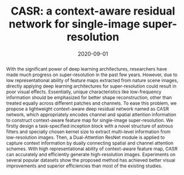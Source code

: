 ---
title: 'CASR: a context-aware residual network for single-image super-resolution'

# Authors
authors:
  - Yirui Wu
  - Xiaozhong Ji
  - Wanting Ji
  - Yan Tian
  - Helen Zhou

# Author notes (optional)
author_notes:
  # - 'Equal contribution'
  # - 'Equal contribution'

date: '2020-09-01'
doi: '10.1007/s00521-019-04609-8'

# Schedule page publish date (NOT publication's date).
publishDate: '2020-09-01'

# Publication type.
publication_types: ['article-journal']

# Publication name and optional abbreviated publication name.
publication: Neural Computing and Applications
publication_short: NCAA'20(SCI, CCF-C, 中科院2区) 

# Volume and issue
volume: 32
issue: 18
pages: '14533-14548'

# Abstract
abstract: 'With the significant power of deep learning architectures, researchers have made much progress on super-resolution in the past few years. However, due to low representational ability of feature maps extracted from nature scene images, directly applying deep learning architectures for super-resolution could result in poor visual effects. Essentially, unique characteristics like low-frequency information should be emphasized for better shape reconstruction, other than treated equally across different patches and channels. To ease this problem, we propose a lightweight context-aware deep residual network named as CASR network, which appropriately encodes channel and spatial attention information to construct context-aware feature map for single-image super-resolution. We firstly design a task-specified inception block with a novel structure of astrous filters and specially chosen kernel size to extract multi-level information from low-resolution images. Then, a Dual-Attention ResNet module is applied to capture context information by dually connecting spatial and channel attention schemes. With high representational ability of context-aware feature map, CASR can accurately and efficiently generate high-resolution images. Experiments on several popular datasets show the proposed method has achieved better visual improvements and superior efficiencies than most of the existing studies.'


tags: []

# Display this page in the Featured widget?
featured: true


url_pdf: ''

---